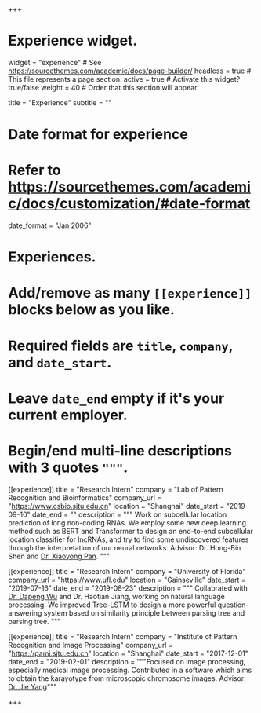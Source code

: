 +++
# Experience widget.
widget = "experience"  # See https://sourcethemes.com/academic/docs/page-builder/
headless = true  # This file represents a page section.
active = true  # Activate this widget? true/false
weight = 40  # Order that this section will appear.

title = "Experience"
subtitle = ""

# Date format for experience
#   Refer to https://sourcethemes.com/academic/docs/customization/#date-format
date_format = "Jan 2006"

# Experiences.
#   Add/remove as many `[[experience]]` blocks below as you like.
#   Required fields are `title`, `company`, and `date_start`.
#   Leave `date_end` empty if it's your current employer.
#   Begin/end multi-line descriptions with 3 quotes `"""`.


[[experience]]
  title = "Research Intern"
  company = "Lab of Pattern Recognition and Bioinformatics"
  company_url = "https://www.csbio.sjtu.edu.cn"
  location = "Shanghai"
  date_start = "2019-09-10"
  date_end = ""
  description = """
  Work on subcellular location prediction of long non-coding RNAs. We employ some new deep learning method such as BERT and Transformer to design an end-to-end subcellular location classifier for lncRNAs, and try to find some undiscovered features through the interpretation of our neural networks. Advisor: Dr. Hong-Bin Shen and [Dr. Xiaoyong Pan](https://xypan1232.github.io/).
  """

[[experience]]
  title = "Research Intern"
  company = "University of Florida"
  company_url = "https://www.ufl.edu"
  location = "Gainseville"
  date_start = "2019-07-16"
  date_end = "2019-08-23"
  description = """
  Collabrated with [Dr. Dapeng Wu](http://www.wu.ece.ufl.edu/) and Dr. Haotian Jiang, working on natural language processing. We improved Tree-LSTM to design a more powerful question-answering system based on similarity principle between parsing tree and parsing tree.
  """

[[experience]]
  title = "Research Intern"
  company = "Institute of Pattern Recognition and Image Processing"
  company_url = "https://pami.sjtu.edu.cn"
  location = "Shanghai"
  date_start = "2017-12-01"
  date_end = "2019-02-01"
  description = """Focused on image processing, especially medical image processing. Contributed in a software which aims to obtain the karayotype from microscopic chromosome images. Advisor: [Dr. Jie Yang](http://www.pami.sjtu.edu.cn/jieyang)"""

+++
